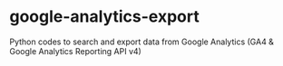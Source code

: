 # google-analytics-export
Python codes to search and export data from Google Analytics (GA4 &amp; Google Analytics Reporting API v4)
